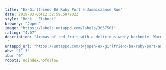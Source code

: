 ```yaml
---
title: "Ex-Girlfriend BA Ruby Port & Jamaicaanse Rum"
date: 2019-03-05T12:32:59.587902Z
style: "Bock - Eisbock"
brewery: "Jopen"
image: "https://labels.untappd.com/labels/3057501"
rating: "4.07"
description: "Aromas of red fruit with a delicious woody backnote. Warm chocolate and red fruit flavors with nut and spicy rum tones and a slightly wry wine-like finish. "
untappd_url: "https://untappd.com/b/jopen-ex-girlfriend-ba-ruby-port-and-jamaicaanse-rum/3057501"
abv: "11.3"
ibu: "0"
robots: noindex,nofollow
---
```


